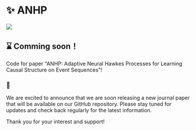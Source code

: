 # ✨ ANHP 
<img src="https://img.shields.io/badge/main-v1.0-blue">

## ⌛ Comming soon！ 

Code for paper "ANHP: Adaptive Neural Hawkes Processes for Learning Causal Structure on Event Sequences"!

###  📨
We are excited to announce that we are soon releasing a new journal paper that will be available on our GitHub repository. Please stay tuned for updates and check back regularly for the latest information. 

Thank you for your interest and support!
